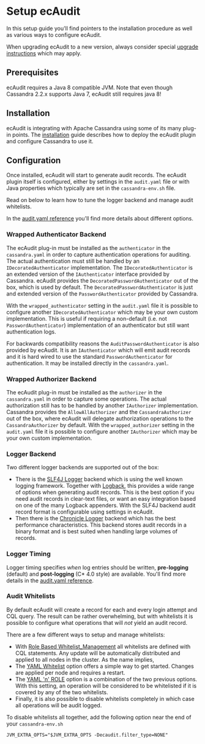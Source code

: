 # Setup ecAudit

In this setup guide you'll find pointers to the installation procedure as well as various ways to configure ecAudit.

When upgrading ecAudit to a new version, always consider special [upgrade instructions](../UPGRADING.md) which may apply.


## Prerequisites

ecAudit requires a Java 8 compatible JVM.
Note that even though Cassandra 2.2.x supports Java 7, ecAudit still requires java 8!


## Installation

ecAudit is integrating with Apache Cassandra using some of its many plug-in points.
The [installation](install.md) guide describes how to deploy the ecAudit plugin and configure Cassandra to use it.


## Configuration

Once installed, ecAudit will start to generate audit records.
The ecAudit plugin itself is configured,
either by settings in the ```audit.yaml``` file
or with Java properties which typically are set in the ```cassandra-env.sh``` file.

Read on below to learn how to tune the logger backend and manage audit whitelists.

In the [audit.yaml reference](audit_yaml_reference.md) you'll find more details about different options.


### Wrapped Authenticator Backend

The ecAudit plug-in must be installed as the ```authenticator``` in the ```cassandra.yaml``` in order to capture authentication operations for auditing.
The actual authentication must still be handled by an ```IDecoratedAuthenticator``` implementation.
The ```IDecoratedAuthenticator``` is an extended version of the ```IAuthenticator``` interface provided by Cassandra. 
ecAudit provides the ```DecoratedPasswordAuthenticator``` out of the box, which is used by default.
The ```DecoratedPasswordAuthenticator``` is just and extended version of the ```PasswordAuthenticator``` provided by Cassandra.

With the ```wrapped_authenticator``` setting in the ```audit.yaml``` file it is possible to configure another ```IDecoratedAuthenticator``` which may be your own custom implementation.
This is useful if requiring a non-default (i.e. not ```PasswordAuthenticator```) implementation of an authenticator but still want authentication logs.

For backwards compatibility reasons the ```AuditPasswordAuthenticator``` is also provided by ecAudit.
It is an ```IAuthenticator``` which will emit audit records and it is hard wired to use the standard ```PasswordAuthenticator``` for authentication.
It may be installed directly in the  ```cassandra.yaml```.


### Wrapped Authorizer Backend

The ecAudit plug-in must be installed as the ```authorizer``` in the ```cassandra.yaml``` in order to capture some operations.
The actual authorization still has to be handled by another ```IAuthorizer``` implementation.
Cassandra provides the ```AllowAllAuthorizer``` and the ```CassandraAuthorizer``` out of the box,
where ecAudit will delegate authorization operations to the ```CassandraAuthorizer``` by default.
With the ```wrapped_authorizer``` setting in the ```audit.yaml``` file it is possible to configure another ```IAuthorizer``` which may be your own custom implementation.


### Logger Backend

Two different logger backends are supported out of the box:
* There is the [SLF4J Logger](slf4j_logger.md) backend which is using the well known logging framework.
  Together with [Logback](https://logback.qos.ch/), this provides a wide range of options when generating audit records.
  This is the best option if you need audit records in clear-text files, or want an easy integration based on one of the many Logback appenders.
  With the SLF4J backend audit record format is configurable using settings in ecAudit.
* Then there is the [Chronicle Logger](chronicle_logger.md) backend which has the best performance characteristics.
  This backend stores audit records in a binary format and is best suited when handling large volumes of records.


### Logger Timing

Logger timing specifies *when* log entries should be written, **pre-logging** (default) and **post-logging** (C* 4.0 style) are available.
You'll find more details in the [audit.yaml reference](audit_yaml_reference.md).


### Audit Whitelists

By default ecAudit will create a record for each and every login attempt and CQL query.
The result can be rather overwhelming,
but with whitelists it is possible to configure what operations that will *not* yield an audit record.

There are a few different ways to setup and manage whitelists:
* With [Role Based Whitelist_Management](role_whitelist_management.md) all whitelists are defined with CQL statements.
  Any update will be automatically distributed and applied to all nodes in the cluster.
  As the name implies,
* The [YAML Whitelist](yaml_whitelist_management.md) option offers a simple way to get started.
  Changes are applied per node and requires a restart.
* The [YAML 'n' ROLE](yaml_and_role_whitelist_management.md) option is a combination of the two previous options.
  With this setting, an operation will be considered to be whitelisted if it is covered by any of the two whitelists.
* Finally, it is also possible to disable whitelists completely in which case all operations will be audit logged.

To disable whitelists all together, add the following option near the end of your ```cassandra-env.sh```

```
JVM_EXTRA_OPTS="$JVM_EXTRA_OPTS -Decaudit.filter_type=NONE"
```
